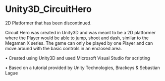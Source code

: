 # Unity3D_CircuitHero
2D Platformer that has been discontinued.

Circuit Hero was created in Unity3D and was meant to be a 2D platformer where the Player would be able to jump, shoot and dash, similar to the Megaman X series. The game can only be played by one Player and can move around with the basic controls in an enclosed area.

• Created using Unity3D and used Microsoft Visual Studio for scripting

• Based on a tutorial provided by Unity Technologies, Brackeys & Sebastian Lague
